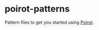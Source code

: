 # poirot-patterns

Pattern files to get you started using [Poirot](https://github.com/DCgov/poirot).
